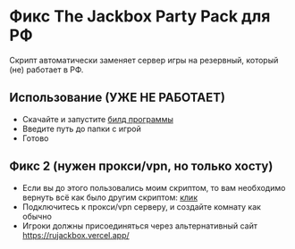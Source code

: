 # Фикс The Jackbox Party Pack для РФ
Скрипт автоматически заменяет сервер игры на резервный, который (не) работает в РФ.

## Использование **(УЖЕ НЕ РАБОТАЕТ)**
- Скачайте и запустите [билд программы](https://github.com/klovik/jackbox-ru-fixer/releases/download/1.0/main.exe)
- Введите путь до папки с игрой
- Готово

## Фикс 2 (нужен прокси/vpn, но только хосту)
- Если вы до этого пользовались моим скриптом, то вам необходимо вернуть всё как было другим скриптом: [клик](https://github.com/klovik/jackbox-ru-fixer/releases/download/1.1/revert.exe)
- Подключитесь к прокси/vpn серверу, и создайте комнату как обычно
- Игроки должны присоединяться через альтернативный сайт https://rujackbox.vercel.app/
